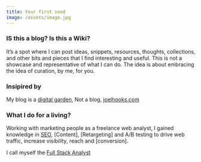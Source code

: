 ```yaml
---
title: Your first seed
image: /assets/image.jpg
---
```



### IS this a blog? Is this a Wiki?
 It’s a spot where I can post ideas, snippets, resources, thoughts, collections, and other bits and pieces that I find interesting and useful. 
 This is not a showcase and representative of what I can do. 
 The idea is about embracing the idea of curation, by me, for you.
   
### Insipired by

 My blog is a [digital garden](/digitalgarden), Not a blog, [joelhooks.com](https://joelhooks.com/digital-garden)

### What I do for a living?

Working with marketing people as a freelance web analyst, I gained knowledge in [SEO](/seo), [Content], [Retargeting] and A/B testing to drive web traffic, increase visibility, reach and [conversion]. 

I call myself the [Full Stack Analyst](thefullstack)


